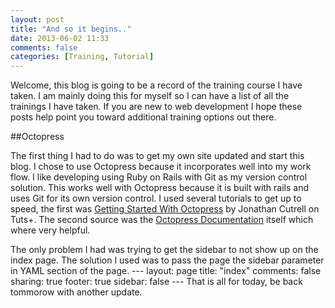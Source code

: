 ```yaml
---
layout: post
title: "And so it begins.."
date: 2013-06-02 11:33
comments: false
categories: [Training, Tutorial] 
---
```


Welcome, this blog is going to be a record of the training course I have taken.
I am mainly doing this for myself so I can have a list of all the trainings I have taken.
If you are new to web development I hope these posts help point you toward additional training options out there.

<!-- more -->

##Octopress

The first thing I had to do was to get my own site updated and start this blog.
I chose to use Octopress because it incorporates well into my work flow.
I like developing using Ruby on Rails with Git as my version control solution.
This works well with Octopress because it is built with rails and uses Git for its own version control.
I used several tutorials to get up to speed, the first was [Getting Started With Octopress](http://hub.tutsplus.com/tutorials/getting-started-with-octopress--webdesign-11442)
by Jonathan Cutrell on Tuts+.
The second source was the [Octopress Documentation](http://octopress.org/docs) itself which where very helpful.

The only problem I had was trying to get the sidebar to not show up on the index page.
The solution I used was to pass the page the sidebar parameter in YAML section of the page. 
    ---
    layout: page
    title: "index"
    comments: false
    sharing: true
    footer: true
    sidebar: false
    ---
That is all for today, be back tommorow with another update.


